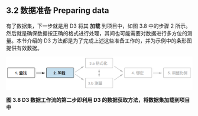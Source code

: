 ## 3.2 数据准备 Preparing data



有了数据集，下一步就是用 D3 将其 **加载** 到项目中，如图 3.8 中的步骤 2 所示。然后就是确保数据按正确的格式进行处理，其间也可能需要对数据进行多方位的测量。本节介绍的 D3 方法都是为了完成上述这些准备工作的，并为示例中的条形图提供有效数据。

![](../../../assets/3.8.1.png)

**图 3.8 D3 数据工作流的第二步即利用 D3 的数据获取方法，将数据集加载到项目中**

